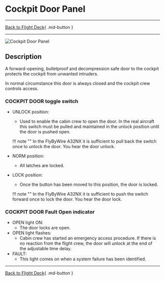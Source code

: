 # Cockpit Door Panel

---

[Back to Flight Deck](../index.md){ .md-button }

---

![Cockpit Door Panel](../../../assets/a32nx-briefing/pedestal/Cockpit-Door-Panel.jpg "Cockpit Door Panel")

## Description

A forward-opening, bulletproof and decompression safe door to the cockpit protects the cockpit from unwanted intruders.

In normal circumstance this door is always closed and the cockpit crew controls access.

### COCKPIT DOOR toggle switch

- UNLOCK position:
    - Used to enable the cabin crew to open the door. In the real aircraft this switch must be pulled and maintained in the unlock position until the door is pushed open.

    !!! note ""
        In the FlyByWire A32NX it is sufficient to pull back the switch once to unlock the door. You hear the door unlock.

- NORM position:
    - All latches are locked.

- LOCK position:
    - Once the button has been moved to this position, the door is locked.

    !!! note ""
        In the FlyByWire A32NX it is sufficient to push the switch forward once to lock the door. You hear the door lock.

### COCKPIT DOOR Fault Open indicator

- OPEN light ON:
    - The door locks are open.
- OPEN light flashes:
    - Cabin crew has started an emergency access procedure. If there is no reaction from the flight crew, the door will unlock at the end of the adjustable time delay.
- FAULT:
    - This light comes on when a system failure has been identified.

---

[Back to Flight Deck](../index.md){ .md-button }
